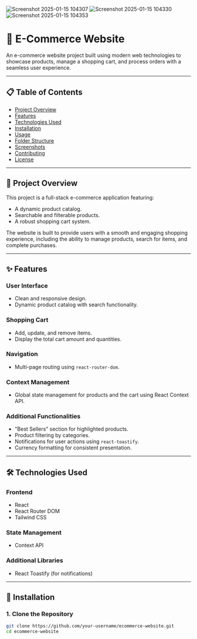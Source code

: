 ![Screenshot 2025-01-15 104307](https://github.com/user-attachments/assets/d5b88a7c-eab8-4c26-99cf-0e95acb47f6e)
![Screenshot 2025-01-15 104330](https://github.com/user-attachments/assets/cecb757f-29a8-4faf-bf68-efae26f46420)
![Screenshot 2025-01-15 104353](https://github.com/user-attachments/assets/2e393b9c-125d-4242-bf08-e0150fb3fc94)


# 🛒 E-Commerce Website

An e-commerce website project built using modern web technologies to showcase products, manage a shopping cart, and process orders with a seamless user experience.

---

## 📋 Table of Contents
- [Project Overview](#project-overview)
- [Features](#features)
- [Technologies Used](#technologies-used)
- [Installation](#installation)
- [Usage](#usage)
- [Folder Structure](#folder-structure)
- [Screenshots](#screenshots)
- [Contributing](#contributing)
- [License](#license)

---

## 📖 Project Overview
This project is a full-stack e-commerce application featuring:
- A dynamic product catalog.
- Searchable and filterable products.
- A robust shopping cart system.

The website is built to provide users with a smooth and engaging shopping experience, including the ability to manage products, search for items, and complete purchases.

---

## ✨ Features
### **User Interface**
- Clean and responsive design.
- Dynamic product catalog with search functionality.

### **Shopping Cart**
- Add, update, and remove items.
- Display the total cart amount and quantities.

### **Navigation**
- Multi-page routing using `react-router-dom`.

### **Context Management**
- Global state management for products and the cart using React Context API.

### **Additional Functionalities**
- "Best Sellers" section for highlighted products.
- Product filtering by categories.
- Notifications for user actions using `react-toastify`.
- Currency formatting for consistent presentation.

---

## 🛠️ Technologies Used
### **Frontend**
- React
- React Router DOM
- Tailwind CSS

### **State Management**
- Context API

### **Additional Libraries**
- React Toastify (for notifications)

---

## 🚀 Installation
### 1. Clone the Repository
```bash
git clone https://github.com/your-username/ecommerce-website.git
cd ecommerce-website
